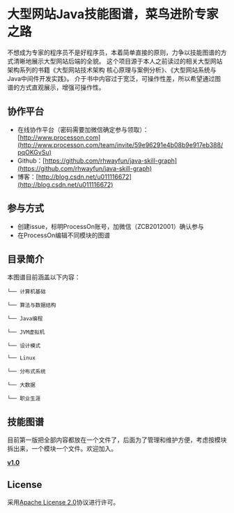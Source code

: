 # 大型网站Java技能图谱，菜鸟进阶专家之路
不想成为专家的程序员不是好程序员，本着简单直接的原则，力争以技能图谱的方式清晰地展示大型网站后端的全貌。
这个项目源于本人之前读过的相关大型网站架构系列的书籍《大型网站技术架构 核心原理与案例分析》、《大型网站系统与Java中间件开发实践》。
介于书中内容过于宽泛，可操作性差，所以希望通过图谱的方式直观展示，增强可操作性。

## 协作平台

* 在线协作平台（密码需要加微信确定参与领取）：[http://www.processon.com](http://www.processon.com/team/invite/59e96291e4b08b9e917eb388/pqOKGvSu)
* Github：[https://github.com/rhwayfun/java-skill-graph](https://github.com/rhwayfun/java-skill-graph)
* 博客：[http://blog.csdn.net/u011116672](http://blog.csdn.net/u011116672)

## 参与方式

* 创建issue，标明ProcessOn账号，加微信（ZCB2012001）确认参与
* 在ProcessOn编辑不同模块的图谱

## 目录简介
本图谱目前涵盖以下内容：
``` 
└── 计算机基础

└── 算法与数据结构

└── Java编程

└── JVM虚拟机

└── 设计模式

└── Linux

└── 分布式系统

└── 大数据

└── 职业生涯

```

## 技能图谱
目前第一版把全部内容都放在一个文件了，后面为了管理和维护方便，考虑按模块拆出来，一个模块一个文件。欢迎加入。

**[v1.0](graph.md)**

## License

采用[Apache License 2.0](http://www.apache.org/licenses/LICENSE-2.0)协议进行许可。

